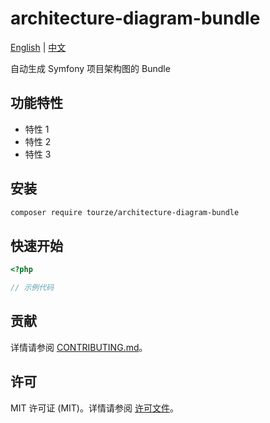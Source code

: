 # architecture-diagram-bundle

[English](README.md) | [中文](README.zh-CN.md)

自动生成 Symfony 项目架构图的 Bundle

## 功能特性

- 特性 1
- 特性 2
- 特性 3

## 安装

```bash
composer require tourze/architecture-diagram-bundle
```

## 快速开始

```php
<?php

// 示例代码
```

## 贡献

详情请参阅 [CONTRIBUTING.md](CONTRIBUTING.md)。

## 许可

MIT 许可证 (MIT)。详情请参阅 [许可文件](LICENSE)。
